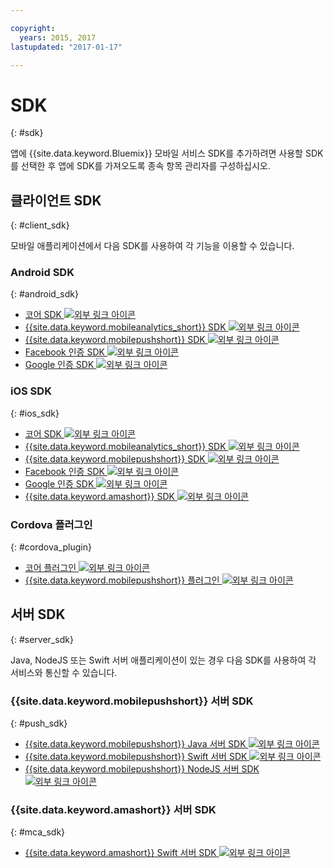 ```yaml
---

copyright:
  years: 2015, 2017
lastupdated: "2017-01-17"

---
```

# SDK
{: #sdk}

앱에 {{site.data.keyword.Bluemix}} 모바일 서비스 SDK를 추가하려면 사용할 SDK를 선택한 후 앱에 SDK를 가져오도록 종속 항목 관리자를 구성하십시오.


## 클라이언트 SDK
{: #client_sdk}

모바일 애플리케이션에서 다음 SDK를 사용하여 각 기능을 이용할 수 있습니다.  


### Android SDK
{: #android_sdk}

- [코어 SDK ![외부 링크 아이콘](../icons/launch-glyph.svg "외부 링크 아이콘")](https://github.com/ibm-bluemix-mobile-services/bms-clientsdk-android-core "외부 링크 아이콘") 
- [{{site.data.keyword.mobileanalytics_short}} SDK ![외부 링크 아이콘](../icons/launch-glyph.svg "외부 링크 아이콘")](https://github.com/ibm-bluemix-mobile-services/bms-clientsdk-android-analytics "외부 링크 아이콘") 
- [{{site.data.keyword.mobilepushshort}} SDK ![외부 링크 아이콘](../icons/launch-glyph.svg "외부 링크 아이콘")](https://github.com/ibm-bluemix-mobile-services/bms-clientsdk-android-push "외부 링크 아이콘") 
- [Facebook 인증 SDK ![외부 링크 아이콘](../icons/launch-glyph.svg "외부 링크 아이콘")](https://github.com/ibm-bluemix-mobile-services/bms-clientsdk-android-security-facebookauthentication "외부 링크 아이콘") 
- [Google 인증 SDK ![외부 링크 아이콘](../icons/launch-glyph.svg "외부 링크 아이콘")](https://github.com/ibm-bluemix-mobile-services/bms-clientsdk-android-security-googleauthentication "외부 링크 아이콘") 


### iOS SDK
{: #ios_sdk}

- [코어 SDK ![외부 링크 아이콘](../icons/launch-glyph.svg "외부 링크 아이콘")](https://github.com/ibm-bluemix-mobile-services/bms-clientsdk-swift-core "외부 링크 아이콘")
- [{{site.data.keyword.mobileanalytics_short}} SDK ![외부 링크 아이콘](../icons/launch-glyph.svg "외부 링크 아이콘")](https://github.com/ibm-bluemix-mobile-services/bms-clientsdk-swift-analytics "외부 링크 아이콘") 
- [{{site.data.keyword.mobilepushshort}} SDK ![외부 링크 아이콘](../icons/launch-glyph.svg "외부 링크 아이콘")](https://github.com/ibm-bluemix-mobile-services/bms-clientsdk-swift-push "외부 링크 아이콘") 
- [Facebook 인증 SDK ![외부 링크 아이콘](../icons/launch-glyph.svg "외부 링크 아이콘")](https://github.com/ibm-bluemix-mobile-services/bms-clientsdk-swift-security-facebookauthentication "외부 링크 아이콘")
- [Google 인증 SDK ![외부 링크 아이콘](../icons/launch-glyph.svg "외부 링크 아이콘")](https://github.com/ibm-bluemix-mobile-services/bms-clientsdk-swift-security-googleauthentication "외부 링크 아이콘") 
- [{{site.data.keyword.amashort}} SDK ![외부 링크 아이콘](../icons/launch-glyph.svg "외부 링크 아이콘")](https://github.com/ibm-bluemix-mobile-services/bms-clientsdk-swift-security "외부 링크 아이콘") 


### Cordova 플러그인
{: #cordova_plugin}

- [코어 플러그인 ![외부 링크 아이콘](../icons/launch-glyph.svg "외부 링크 아이콘")](https://github.com/ibm-bluemix-mobile-services/bms-clientsdk-cordova-plugin-core "외부 링크 아이콘")
- [{{site.data.keyword.mobilepushshort}} 플러그인 ![외부 링크 아이콘](../icons/launch-glyph.svg "외부 링크 아이콘")](https://github.com/ibm-bluemix-mobile-services/bms-clientsdk-cordova-plugin-push "외부 링크 아이콘")


## 서버 SDK
{: #server_sdk}

Java, NodeJS 또는 Swift 서버 애플리케이션이 있는 경우 다음 SDK를 사용하여 각 서비스와 통신할 수 있습니다. 


### {{site.data.keyword.mobilepushshort}} 서버 SDK
{: #push_sdk}

- [{{site.data.keyword.mobilepushshort}} Java 서버 SDK ![외부 링크 아이콘](../icons/launch-glyph.svg "외부 링크 아이콘")](https://github.com/ibm-bluemix-mobile-services/bms-pushnotifications-serversdk-java "외부 링크 아이콘") 
- [{{site.data.keyword.mobilepushshort}} Swift 서버 SDK ![외부 링크 아이콘](../icons/launch-glyph.svg "외부 링크 아이콘")](https://github.com/ibm-bluemix-mobile-services/bms-pushnotifications-serversdk-swift "외부 링크 아이콘") 
- [{{site.data.keyword.mobilepushshort}} NodeJS 서버 SDK ![외부 링크 아이콘](../icons/launch-glyph.svg "외부 링크 아이콘")](https://github.com/ibm-bluemix-mobile-services/bms-pushnotifications-serversdk-nodejs "외부 링크 아이콘")


### {{site.data.keyword.amashort}} 서버 SDK
{: #mca_sdk}

- [{{site.data.keyword.amashort}} Swift 서버 SDK ![외부 링크 아이콘](../icons/launch-glyph.svg "외부 링크 아이콘")](https://github.com/ibm-bluemix-mobile-services/bms-mca-serversdk-swift "외부 링크 아이콘")


